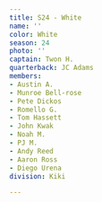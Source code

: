 ```yaml
---
title: S24 - White
name: ''
color: White
season: 24
photo: ''
captain: Twon H.
quarterback: JC Adams
members:
- Austin A.
- Munroe Bell-rose
- Pete Dickos
- Romello G.
- Tom Hassett
- John Kwak
- Noah M.
- PJ M.
- Andy Reed
- Aaron Ross
- Diego Urena
division: Kiki

---
```


